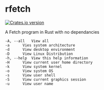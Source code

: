 # rfetch

<a href="https://crates.io/crates/rfetch">
  <img src="https://img.shields.io/crates/v/rfetch?style=flat-square" alt="Crates.io version"/>
</a>

A Fetch program in Rust with no dependancies

```
-A, --all	View all
-a		Vies system architecture
-d		View desktop environment
-D		View Linux Distribution
-h, --help	View this help information
-H		View current user home directory
-k		View system kernel
-o		View system OS
-s		View user shell
-S		View current graphics session
-u		View user name
```
